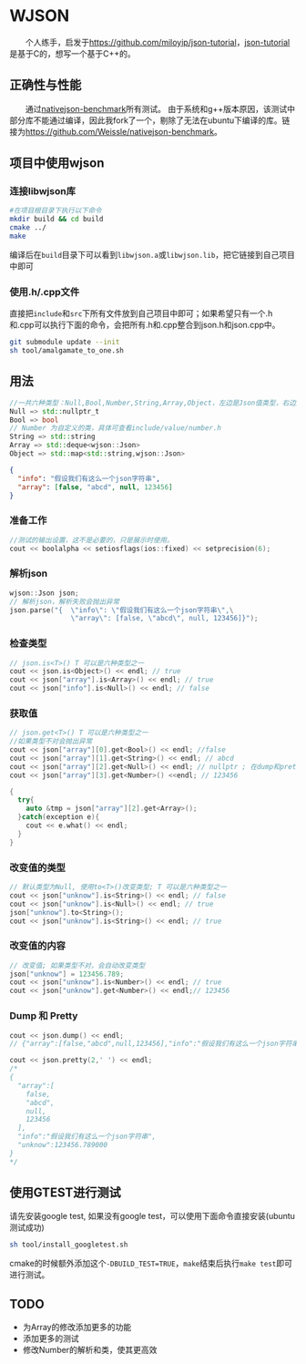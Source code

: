 # WJSON #
&emsp;&emsp;个人练手，启发于<https://github.com/miloyip/json-tutorial>，[json-tutorial](https://github.com/miloyip/json-tutorial)是基于C的，想写一个基于C++的。

## 正确性与性能 ##
&emsp;&emsp;通过[nativejson-benchmark](https://github.com/miloyip/nativejson-benchmark)所有测试。
由于系统和g++版本原因，该测试中部分库不能通过编译，因此我fork了一个，剔除了无法在ubuntu下编译的库。链接为<https://github.com/Weissle/nativejson-benchmark>。
## 项目中使用wjson ##
### 连接libwjson库 ###
```sh
#在项目根目录下执行以下命令
mkdir build && cd build
cmake ../
make
```
编译后在`build`目录下可以看到`libwjson.a`或`libwjson.lib`，把它链接到自己项目中即可
### 使用.h/.cpp文件 ###
直接把`include`和`src`下所有文件放到自己项目中即可；如果希望只有一个.h和.cpp可以执行下面的命令，会把所有.h和.cpp整合到json.h和json.cpp中。

```sh
git submodule update --init
sh tool/amalgamate_to_one.sh
```

## 用法 ##
```c++
//一共六种类型：Null,Bool,Number,String,Array,Object，左边是Json值类型，右边是其C++类型
Null => std::nullptr_t
Bool => bool
// Number 为自定义的类，具体可查看include/value/number.h
String => std::string
Array => std::deque<wjson::Json>
Object => std::map<std::string,wjson::Json>
```
```json
{
  "info": "假设我们有这么一个json字符串",
  "array": [false, "abcd", null, 123456]
}
```
### 准备工作 ###
```c++
//测试的输出设置，这不是必要的，只是展示时使用。
cout << boolalpha << setiosflags(ios::fixed) << setprecision(6);
```

### 解析json ###
```c++
wjson::Json json;
// 解析json，解析失败会抛出异常
json.parse("{  \"info\": \"假设我们有这么一个json字符串\",\
               \"array\": [false, \"abcd\", null, 123456]}");
```

### 检查类型 ###
```c++
// json.is<T>() T 可以是六种类型之一
cout << json.is<Object>() << endl; // true
cout << json["array"].is<Array>() << endl; // true
cout << json["info"].is<Null>() << endl; // false
```

### 获取值 ###
```c++
// json.get<T>() T 可以是六种类型之一
//如果类型不对会抛出异常
cout << json["array"][0].get<Bool>() << endl; //false
cout << json["array"][1].get<String>() << endl; // abcd
cout << json["array"][2].get<Null>() << endl; // nullptr ; 在dump和pretty函数中是null;
cout << json["array"][3].get<Number>() <<endl; // 123456

{
  try{
    auto &tmp = json["array"][2].get<Array>();
  }catch(exception e){
    cout << e.what() << endl;
  }
}
```

### 改变值的类型
```c++
// 默认类型为Null, 使用to<T>()改变类型; T 可以是六种类型之一
cout << json["unknow"].is<String>() << endl; // false
cout << json["unknow"].is<Null>() << endl; // true
json["unknow"].to<String>();
cout << json["unknow"].is<String>() << endl; // true
```

### 改变值的内容
```c++
// 改变值; 如果类型不对，会自动改变类型
json["unknow"] = 123456.789;
cout << json["unknow"].is<Number>() << endl; // true
cout << json["unknow"].get<Number>() << endl;// 123456
```

### Dump 和 Pretty
```c++
cout << json.dump() << endl;
// {"array":[false,"abcd",null,123456],"info":"假设我们有这么一个json字符串","unknow":123456.789000}
```
```c++
cout << json.pretty(2,' ') << endl;
/*
{
  "array":[
    false,
    "abcd",
    null,
    123456
  ],
  "info":"假设我们有这么一个json字符串",
  "unknow":123456.789000
}
*/
```

## 使用GTEST进行测试
请先安装google test, 如果没有google test，可以使用下面命令直接安装(ubuntu测试成功)
```sh
sh tool/install_googletest.sh
```
cmake的时候额外添加这个`-DBUILD_TEST=TRUE`，`make`结束后执行`make test`即可进行测试。

## TODO ##
* 为Array的修改添加更多的功能
* 添加更多的测试
* 修改Number的解析和类，使其更高效
